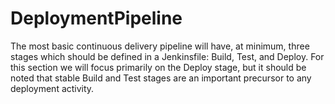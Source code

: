 # DeploymentPipeline
  The most basic continuous delivery pipeline will have, at minimum, three stages which should be defined in a Jenkinsfile: Build, Test, and Deploy. For this section we will focus primarily on the Deploy stage, but it should be noted that stable Build and Test stages are an important precursor to any deployment activity.
